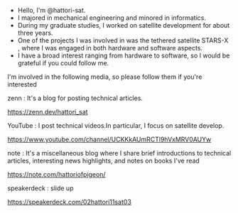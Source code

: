- Hello, I'm @hattori-sat.
- I majored in mechanical engineering and minored in informatics.
- During my graduate studies, I worked on satellite development for about three years.
- One of the projects I was involved in was the tethered satellite STARS-X , where I was engaged in both hardware and software aspects.
- I have a broad interest ranging from hardware to software, so I would be grateful if you could follow me.

I'm involved in the following media, so please follow them if you're interested

zenn : It's a blog for posting technical articles.

https://zenn.dev/hattori_sat

YouTube : I post technical videos.In particular, I focus on satellite develop.

https://www.youtube.com/channel/UCKKkAUmRCTl9hVxMRV0AUYw

note : It's a miscellaneous blog where I share brief introductions to technical articles, interesting news highlights, and notes on books I've read

https://note.com/hattoriofpigeon/

speakerdeck : slide up

https://speakerdeck.com/02hattori11sat03



